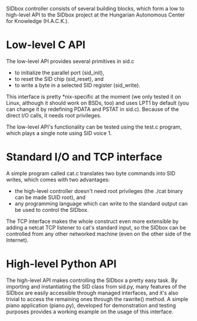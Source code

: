 SIDbox controller consists of several building blocks, which form a low to high-level API to the SIDbox project at the Hungarian Autonomous Center for Knowledge (H.A.C.K.).

Low-level C API
=============

The low-level API provides several primitives in sid.c

 - to initialize the parallel port (sid_init),
 - to reset the SID chip (sid_reset), and
 - to write a byte in a selected SID register (sid_write).

This interface is pretty *nix-specific at the moment (we only tested it on Linux, although it should work on BSDs, too) and uses LPT1 by default (you can change it by redefining PDATA and PSTAT in sid.c). Because of the direct I/O calls, it needs root privileges.

The low-level API's functionality can be tested using the test.c program, which plays a single note using SID voice 1.

Standard I/O and TCP interface
==============================

A simple program called cat.c translates two byte commands into SID writes, which comes with two advantages:

 - the high-level controller doesn't need root privileges (the ./cat binary can be made SUID root), and
 - any programming language which can write to the standard output can be used to control the SIDbox.

The TCP interface makes the whole construct even more extensible by adding a netcat TCP listener to cat's standard input, so the SIDbox can be controlled from any other networked machine (even on the other side of the Internet).

High-level Python API
=====================

The high-level API makes controlling the SIDbox a pretty easy task. By importing and instantiating the SID class from sid.py, many features of the SIDbox are easily accessible through managed interfaces, and it's also trivial to access the remaining ones through the rawrite() method. A simple piano application (piano.py), developed for demonstration and testing purposes provides a working example on the usage of this interface.
